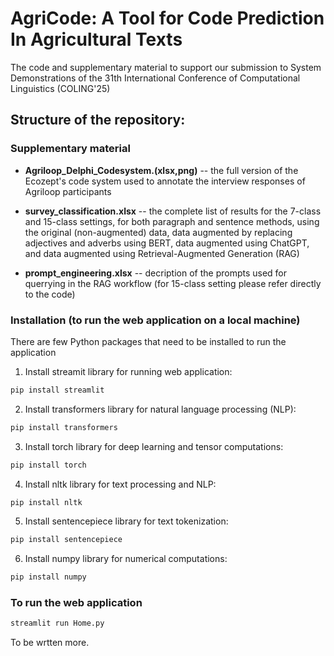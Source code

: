 # AgriCode: A Tool for Code Prediction In Agricultural Texts
The code and supplementary material to support our submission to System Demonstrations of the 31th International Conference of Computational Linguistics (COLING'25)

## Structure of the repository:

### Supplementary material

- **Agriloop_Delphi_Codesystem.(xlsx,png)** -- the full version of the Ecozept's code system used to annotate the interview responses of Agriloop participants

- **survey_classification.xlsx** -- the complete list of results for the 7-class and 15-class settings, for both paragraph and sentence methods, using the original (non-augmented) data, data augmented by replacing adjectives and adverbs using BERT, data augmented using ChatGPT, and data augmented using Retrieval-Augmented Generation (RAG)

- **prompt_engineering.xlsx** -- decription of the prompts used for querrying in the RAG workflow (for 15-class setting please refer directly to the code)

### Installation (to run the web application on a local machine)

There are few Python packages that need to be installed to run the application

1. Install streamit library for running web application:
```sh
pip install streamlit
```
2. Install transformers library for natural language processing (NLP):
```sh
pip install transformers
```

3. Install torch library for deep learning and tensor computations:
```sh
pip install torch
```
4. Install nltk library for text processing and NLP:

```sh
pip install nltk
```
5. Install sentencepiece library for text tokenization:

```sh
pip install sentencepiece
```
6. Install numpy library for numerical computations:

```sh
pip install numpy
```

### To run the web application

```sh
streamlit run Home.py
```

To be wrtten more.
